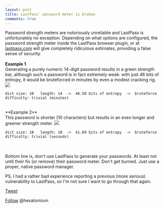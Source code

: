 ```yaml
---
layout: post
title: LastPass' password meter is broken 
comments: true
---
```

 
 Password strength meters are notoriously unreliable and LastPass is unfortunately no exception.
 Depending on what options are configured, the password strength meter inside the LastPass browser plugin, or at <a href=https://lastpass.com/generatepassword.php>lastpass.com</a> will give completely ridiculous estimates, providing a false sense of security. 
 <BR><BR>
  **Example 1**
     <BR>
 Generating a purely numeric 14-digit password results in a green strength bar, although such a password is in fact extremely weak: with just 46 bits of entropy, it would be bruteforced in minutes by even a modest cracking rig.
<img src=https://trustprobe.com/images/lpgen.png>

    dict size: 10   length: 14  ->  46.50 bits of entropy  ->  bruteforce difficulty: trivial (minutes)

   <BR>
   **Example 2**
   <BR>   
   This password is shorter (10 characters) but results in an even longer and greener strength meter.

<img src=https://i.imgur.com/wPoEsha.png>
   
    dict size: 18   length: 10  ->  41.69 bits of entropy  ->  bruteforce difficulty: trivial (seconds)

  <BR><BR>
 Bottom line is,  don't use LastPass to generate your passwords. At least not until their fix (or remove) their password meter.
 Don't get burned. Just use a proper, native password manager.
 
 PS. I had a rather bad experience reporting a previous (more serious) vulnerability to LastPass, so I'm not sure I want to go through that again.

<a href="http://twitter.com/share" class="twitter-share-button" 
data-url="http://hexatomium.github.io//2016/09/05/lastpass-password-meter-broken/" data-text="Don't use LastPass to generate your passwords"  data-count="horizontal">Tweet</a>
<script type="text/javascript" src="http://platform.twitter.com/widgets.js"></script>

<A href=https://twitter.com/hexatomium>Follow</A> @hexatomium
